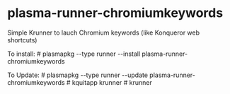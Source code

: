 plasma-runner-chromiumkeywords
==============================

Simple Krunner to lauch Chromium keywords (like Konqueror web shortcuts)

To install:
	# plasmapkg --type runner --install plasma-runner-chromiumkeywords

To Update:
	# plasmapkg --type runner --update plasma-runner-chromiumkeywords
	# kquitapp krunner
	# krunner
